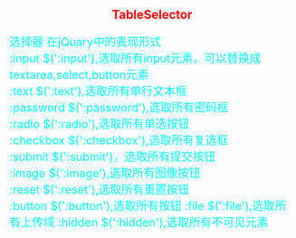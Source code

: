 <style>
h2{
text-align:center;
color:red;
}
p{
color:aqua;
font-size:20px;
}
</style>
<h2>TableSelector</h2>
<p>
选择器                           在jQuary中的表现形式<br>
:input                           $(':input'),选取所有input元素，可以替换成textarea,select,button元素<br>
:text                            $(':text'),选取所有单行文本框<br>
:password                        $(':password'),选取所有密码框 <br>
:radio                           $(':radio'),选取所有单选按钮<br>
:checkbox                        $(':checkbox'),选取所有复选框<br>
:submit                          $(':submit')，选取所有提交按钮<br>
:image                           $(':image'),选取所有图像按钮<br>
:reset                           $(':reset'),选取所有重置按钮<br>
:button                          $(':button'),选取所有按钮
:file                            $(':file'),选取所有上传域
:hidden                          $(':hidden'),选取所有不可见元素



</p>